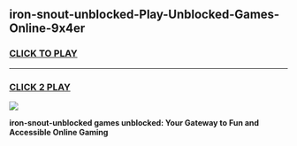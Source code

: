 
## iron-snout-unblocked-Play-Unblocked-Games-Online-9x4er
<h3>
<a href="https://premium76.site?title=iron-snout-unblocked&ref=25A">CLICK TO PLAY</a></h3>
<hr>

<h3>
<a href="https://premium76.site?title=iron-snout-unblocked&ref=25A">CLICK 2 PLAY</a>
  
</h3>

<a href="https://premium76.site?title=iron-snout-unblocked&ref=25A"><img src="https://clearcache.store/games.png"></a>


**iron-snout-unblocked games unblocked: Your Gateway to Fun and Accessible Online Gaming**
